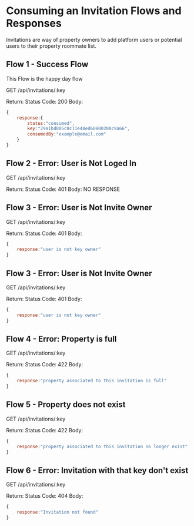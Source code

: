 # Consuming an Invitation Flows and Responses
Invitations are way of property owners to add platform users or potential users to their property roommate list.

## Flow 1 - Success Flow
This Flow is the happy day flow

GET  /api/invitations/:key

Return:
Status Code: 200
Body:
```javascript
{
	response:{
		status:"consumed",
		key:"29a1bd805c8c11e48ed60800200c9a66",
		consumedBy:"example@email.com"
	}	
} 
```

## Flow 2 - Error: User is Not Loged In

GET  /api/invitations/:key

Return:
Status Code: 401
Body:
NO RESPONSE

## Flow 3 - Error: User is Not Invite Owner

GET  /api/invitations/:key

Return:
Status Code: 401
Body:
```javascript
{
	response:"user is not key owner"
} 
```

## Flow 3 - Error: User is Not Invite Owner

GET  /api/invitations/:key

Return:
Status Code: 401
Body:
```javascript
{
	response:"user is not key owner"
} 
```
## Flow 4 - Error: Property is full

GET  /api/invitations/:key

Return:
Status Code: 422
Body:
```javascript
{
	response:"property associated to this invitation is full"
} 
```

## Flow 5 - Property does not exist

GET  /api/invitations/:key

Return:
Status Code: 422
Body:
```javascript
{
	response:"property associated to this invitation no longer exist"
} 
```
## Flow 6 - Error: Invitation with that key don't exist

GET  /api/invitations/:key

Return:
Status Code: 404
Body:
```javascript
{
	response:"Invitation not found"
} 
```






